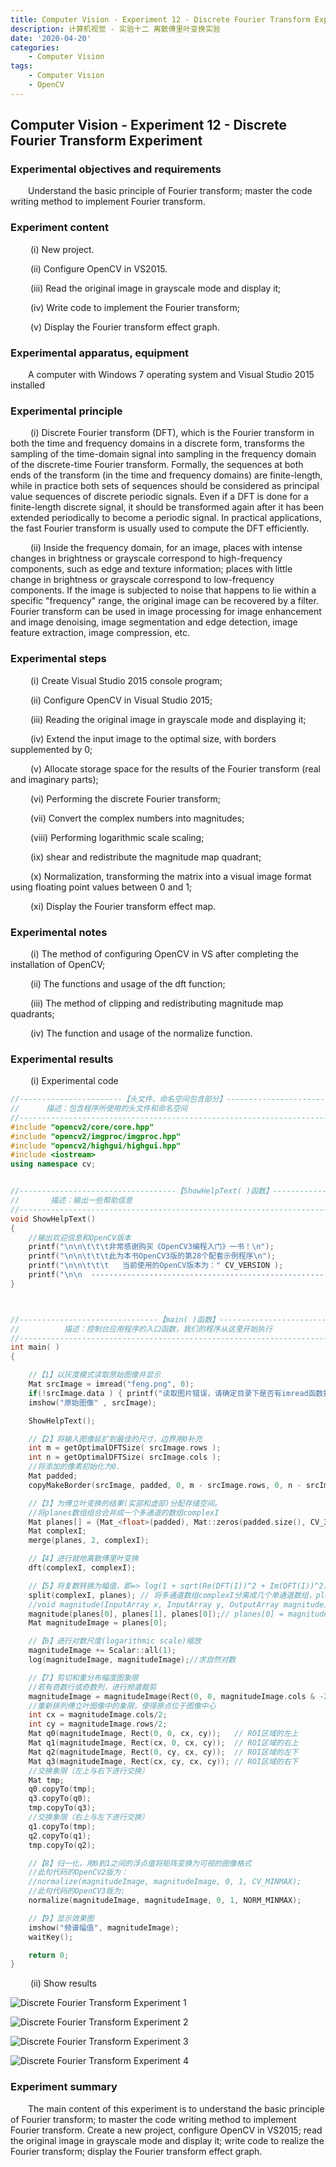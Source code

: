 ```yaml
---
title: Computer Vision - Experiment 12 - Discrete Fourier Transform Experiment
description: 计算机视觉 - 实验十二 离散傅里叶变换实验
date: '2020-04-20'
categories:
    - Computer Vision
tags:
    - Computer Vision
    - OpenCV
---
```


## Computer Vision - Experiment 12 - Discrete Fourier Transform Experiment

### Experimental objectives and requirements

&emsp;&emsp;Understand the basic principle of Fourier transform; master the code writing method to implement Fourier transform.

### Experiment content

&emsp;&emsp; (i) New project.

&emsp;&emsp; (ii) Configure OpenCV in VS2015.

&emsp;&emsp; (iii) Read the original image in grayscale mode and display it;

&emsp;&emsp; (iv) Write code to implement the Fourier transform;

&emsp;&emsp; (v) Display the Fourier transform effect graph.  

### Experimental apparatus, equipment

&emsp;&emsp;A computer with Windows 7 operating system and Visual Studio 2015 installed

### Experimental principle

&emsp;&emsp; (i) Discrete Fourier transform (DFT), which is the Fourier transform in both the time and frequency domains in a discrete form, transforms the sampling of the time-domain signal into sampling in the frequency domain of the discrete-time Fourier transform. Formally, the sequences at both ends of the transform (in the time and frequency domains) are finite-length, while in practice both sets of sequences should be considered as principal value sequences of discrete periodic signals. Even if a DFT is done for a finite-length discrete signal, it should be transformed again after it has been extended periodically to become a periodic signal. In practical applications, the fast Fourier transform is usually used to compute the DFT efficiently.

&emsp;&emsp; (ii) Inside the frequency domain, for an image, places with intense changes in brightness or grayscale correspond to high-frequency components, such as edge and texture information; places with little change in brightness or grayscale correspond to low-frequency components. If the image is subjected to noise that happens to lie within a specific "frequency" range, the original image can be recovered by a filter. Fourier transform can be used in image processing for image enhancement and image denoising, image segmentation and edge detection, image feature extraction, image compression, etc.

### Experimental steps

&emsp;&emsp; (i) Create Visual Studio 2015 console program;

&emsp;&emsp; (ii) Configure OpenCV in Visual Studio 2015;

&emsp;&emsp; (iii) Reading the original image in grayscale mode and displaying it;

&emsp;&emsp; (iv) Extend the input image to the optimal size, with borders supplemented by 0;

&emsp;&emsp; (v) Allocate storage space for the results of the Fourier transform (real and imaginary parts);

&emsp;&emsp; (vi) Performing the discrete Fourier transform;

&emsp;&emsp; (vii) Convert the complex numbers into magnitudes;

&emsp;&emsp; (viii) Performing logarithmic scale scaling;

&emsp;&emsp; (ix) shear and redistribute the magnitude map quadrant;

&emsp;&emsp; (x) Normalization, transforming the matrix into a visual image format using floating point values between 0 and 1;

&emsp;&emsp; (xi) Display the Fourier transform effect map.

### Experimental notes

&emsp;&emsp; (i) The method of configuring OpenCV in VS after completing the installation of OpenCV;

&emsp;&emsp; (ii) The functions and usage of the dft function;

&emsp;&emsp; (iii) The method of clipping and redistributing magnitude map quadrants;

&emsp;&emsp; (iv) The function and usage of the normalize function.

### Experimental results

&emsp;&emsp; (i) Experimental code

```cpp
//-----------------------【头文件、命名空间包含部分】-----------------------------
//		描述：包含程序所使用的头文件和命名空间
//---------------------------------------------------------------------------------
#include "opencv2/core/core.hpp"
#include "opencv2/imgproc/imgproc.hpp"
#include "opencv2/highgui/highgui.hpp"
#include <iostream>
using namespace cv;


//-----------------------------------【ShowHelpText( )函数】------------------------
//		 描述：输出一些帮助信息
//----------------------------------------------------------------------------------
void ShowHelpText()
{
	//输出欢迎信息和OpenCV版本
	printf("\n\n\t\t\t非常感谢购买《OpenCV3编程入门》一书！\n");
	printf("\n\n\t\t\t此为本书OpenCV3版的第28个配套示例程序\n");
	printf("\n\n\t\t\t   当前使用的OpenCV版本为：" CV_VERSION );
	printf("\n\n  ----------------------------------------------------------------------------\n");
}



//-------------------------------【main( )函数】-----------------------------------------
//          描述：控制台应用程序的入口函数，我们的程序从这里开始执行
//-------------------------------------------------------------------------------------
int main( )
{

	//【1】以灰度模式读取原始图像并显示
	Mat srcImage = imread("feng.png", 0);
	if(!srcImage.data ) { printf("读取图片错误，请确定目录下是否有imread函数指定图片存在~！ \n"); return false; } 
	imshow("原始图像" , srcImage);   

	ShowHelpText();

	//【2】将输入图像延扩到最佳的尺寸，边界用0补充
	int m = getOptimalDFTSize( srcImage.rows );
	int n = getOptimalDFTSize( srcImage.cols ); 
	//将添加的像素初始化为0.
	Mat padded;  
	copyMakeBorder(srcImage, padded, 0, m - srcImage.rows, 0, n - srcImage.cols, BORDER_CONSTANT, Scalar::all(0));

	//【3】为傅立叶变换的结果(实部和虚部)分配存储空间。
	//将planes数组组合合并成一个多通道的数组complexI
	Mat planes[] = {Mat_<float>(padded), Mat::zeros(padded.size(), CV_32F)};
	Mat complexI;
	merge(planes, 2, complexI);         

	//【4】进行就地离散傅里叶变换
	dft(complexI, complexI);           

	//【5】将复数转换为幅值，即=> log(1 + sqrt(Re(DFT(I))^2 + Im(DFT(I))^2))
	split(complexI, planes); // 将多通道数组complexI分离成几个单通道数组，planes[0] = Re(DFT(I), planes[1] = Im(DFT(I))
	//void magnitude(InputArray x, InputArray y, OutputArray magnitude);
	magnitude(planes[0], planes[1], planes[0]);// planes[0] = magnitude  
	Mat magnitudeImage = planes[0];

	//【6】进行对数尺度(logarithmic scale)缩放
	magnitudeImage += Scalar::all(1);
	log(magnitudeImage, magnitudeImage);//求自然对数

	//【7】剪切和重分布幅度图象限
	//若有奇数行或奇数列，进行频谱裁剪      
	magnitudeImage = magnitudeImage(Rect(0, 0, magnitudeImage.cols & -2, magnitudeImage.rows & -2));
	//重新排列傅立叶图像中的象限，使得原点位于图像中心  
	int cx = magnitudeImage.cols/2;
	int cy = magnitudeImage.rows/2;
	Mat q0(magnitudeImage, Rect(0, 0, cx, cy));   // ROI区域的左上
	Mat q1(magnitudeImage, Rect(cx, 0, cx, cy));  // ROI区域的右上
	Mat q2(magnitudeImage, Rect(0, cy, cx, cy));  // ROI区域的左下
	Mat q3(magnitudeImage, Rect(cx, cy, cx, cy)); // ROI区域的右下
	//交换象限（左上与右下进行交换）
	Mat tmp;                           
	q0.copyTo(tmp);
	q3.copyTo(q0);
	tmp.copyTo(q3);
	//交换象限（右上与左下进行交换）
	q1.copyTo(tmp);                 
	q2.copyTo(q1);
	tmp.copyTo(q2);

	//【8】归一化，用0到1之间的浮点值将矩阵变换为可视的图像格式
	//此句代码的OpenCV2版为：
	//normalize(magnitudeImage, magnitudeImage, 0, 1, CV_MINMAX); 
	//此句代码的OpenCV3版为:
	normalize(magnitudeImage, magnitudeImage, 0, 1, NORM_MINMAX); 

	//【9】显示效果图
	imshow("频谱幅值", magnitudeImage);    
	waitKey();

	return 0;
}
```

&emsp;&emsp; (ii) Show results

![Discrete Fourier Transform Experiment 1](https://raw.githubusercontent.com/JavenJin/blog-image/master/content/post/Campus%20Projects/Computer%20Vision/Experiment%2012%20Discrete%20Fourier%20Transform%20Experiment/discrete-fourier-transform-experiment1.png)

![Discrete Fourier Transform Experiment 2](https://raw.githubusercontent.com/JavenJin/blog-image/master/content/post/Campus%20Projects/Computer%20Vision/Experiment%2012%20Discrete%20Fourier%20Transform%20Experiment/discrete-fourier-transform-experiment2.png)

![Discrete Fourier Transform Experiment 3](https://raw.githubusercontent.com/JavenJin/blog-image/master/content/post/Campus%20Projects/Computer%20Vision/Experiment%2012%20Discrete%20Fourier%20Transform%20Experiment/discrete-fourier-transform-experiment3.png)

![Discrete Fourier Transform Experiment 4](https://raw.githubusercontent.com/JavenJin/blog-image/master/content/post/Campus%20Projects/Computer%20Vision/Experiment%2012%20Discrete%20Fourier%20Transform%20Experiment/discrete-fourier-transform-experiment4.png)

### Experiment summary

&emsp;&emsp;The main content of this experiment is to understand the basic principle of Fourier transform; to master the code writing method to implement Fourier transform. Create a new project, configure OpenCV in VS2015; read the original image in grayscale mode and display it; write code to realize the Fourier transform; display the Fourier transform effect graph.